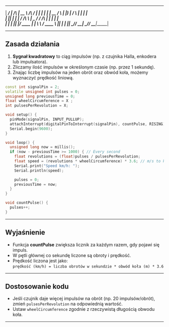 
  ______ _____          _____            _____ ______ 
 |  ____/ ____|   /\   |  __ \     /\   / ____|  ____|
 | |__ | |  __   /  \  | |__) |   /  \ | |  __| |__   
 |  __|| | |_ | / /\ \ |  _  /   / /\ \| | |_ |  __|  
 | |   | |__| |/ ____ \| | \ \  / ____ \ |__| | |____ 
 |_|    \_____/_/    \_\_|  \_\/_/    \_\_____|______|
                                      
---

## Zasada działania

1. **Sygnał kwadratowy** to ciąg impulsów (np. z czujnika Halla, enkodera lub impulsatora).
2. Zliczamy ilość impulsów w określonym czasie (np. przez 1 sekundę).
3. Znając liczbę impulsów na jeden obrót oraz obwód koła, możemy wyznaczyć prędkość liniową.


```cpp
const int signalPin = 2;          
volatile unsigned int pulses = 0;
unsigned long previousTime = 0;
float wheelCircumference = X ;    
int pulsesPerRevolution = X;       

void setup() {
  pinMode(signalPin, INPUT_PULLUP);
  attachInterrupt(digitalPinToInterrupt(signalPin), countPulse, RISING);
  Serial.begin(9600);
}

void loop() {
  unsigned long now = millis();
  if (now - previousTime >= 1000) { // Every second
    float revolutions = (float)pulses / pulsesPerRevolution;
    float speed = (revolutions * wheelCircumference) * 3.6; // m/s to km/h
    Serial.print("Speed km/h: ");
    Serial.println(speed);

    pulses = 0;
    previousTime = now;
  }
}

void countPulse() {
  pulses++;
}
```

---

## Wyjaśnienie

- Funkcja **countPulse** zwiększa licznik za każdym razem, gdy pojawi się impuls.
- W pętli głównej co sekundę liczone są obroty i prędkość.
- Prędkość liczona jest jako:  
  `prędkość (km/h) = liczba obrotów w sekundzie * obwód koła (m) * 3.6`

---

## Dostosowanie kodu

- Jeśli czujnik daje więcej impulsów na obrót (np. 20 impulsów/obrót), zmień `pulsesPerRevolution` na odpowiednią wartość.
- Ustaw `wheelCircumference` zgodnie z rzeczywistą długością obwodu koła.

---
